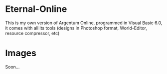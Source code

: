 # Eternal-Online
This is my own version of Argentum Online, programmed in Visual Basic 6.0, it comes with all its tools (designs in Photoshop format, World-Editor, resource compressor, etc)

# Images

Soon...
